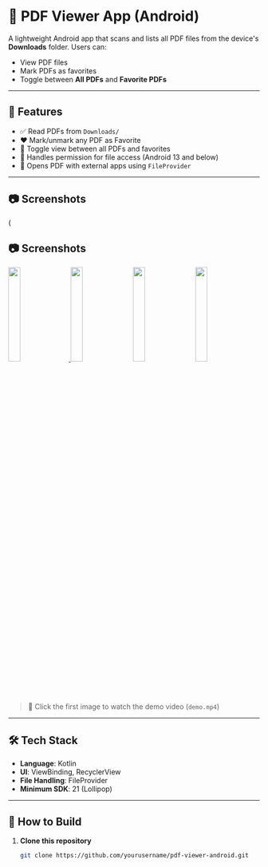 # 📄 PDF Viewer App (Android)

A lightweight Android app that scans and lists all PDF files from the device's **Downloads** folder. Users can:
- View PDF files
- Mark PDFs as favorites
- Toggle between **All PDFs** and **Favorite PDFs**

---

## 🔧 Features

- ✅ Read PDFs from `Downloads/`
- ❤️ Mark/unmark any PDF as Favorite
- 🔀 Toggle view between all PDFs and favorites
- 🔐 Handles permission for file access (Android 13 and below)
- 📁 Opens PDF with external apps using `FileProvider`

---

## 📷 Screenshots


(
## 📷 Screenshots

<p align="start">



  <a href="./assets/demo.mp4">
    <img src="https://github.com/user-attachments/assets/ae0aac35-7d0d-4946-9881-c12510460b5c" width="22%" style="margin-right: 2%;">
  </a>

  <img src="https://github.com/user-attachments/assets/720db366-b05b-45f4-84b4-5e493771f452" width="22%" style="margin-right: 2%;">
  <img src="https://github.com/user-attachments/assets/103c1512-1c84-4c30-92cd-e31b899bb367" width="22%" style="margin-right: 2%;">
  <img src="https://github.com/user-attachments/assets/e09ebdc2-bec3-4623-9cd1-5a5dde41b56a" width="22%" style="margin-right: 2%;">
</p>

> 🔗 Click the first image to watch the demo video (`demo.mp4`)


---

## 🛠️ Tech Stack

- **Language**: Kotlin
- **UI**: ViewBinding, RecyclerView
- **File Handling**: FileProvider
- **Minimum SDK**: 21 (Lollipop)

---

## 🚀 How to Build

1. **Clone this repository**  
   ```bash
   git clone https://github.com/yourusername/pdf-viewer-android.git

